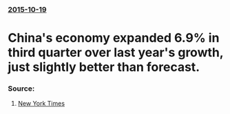 ### [2015-10-19](/news/2015/10/19/index.md)

# China's economy expanded 6.9% in third quarter over last year's growth, just slightly better than forecast. 




### Source:

1. [New York Times](http://www.nytimes.com/2015/10/19/business/international/chinas-growth-slows-to-6-9.html)
